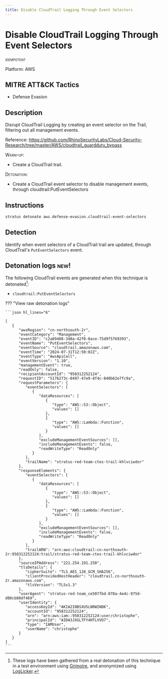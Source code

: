 ```yaml
---
title: Disable CloudTrail Logging Through Event Selectors
---
```


# Disable CloudTrail Logging Through Event Selectors


 <span class="smallcaps w3-badge w3-blue w3-round w3-text-white" title="This attack technique can be detonated multiple times">idempotent</span> 

Platform: AWS

## MITRE ATT&CK Tactics


- Defense Evasion

## Description


Disrupt CloudTrail Logging by creating an event selector on the Trail, filtering out all management events.

Reference: https://github.com/RhinoSecurityLabs/Cloud-Security-Research/tree/master/AWS/cloudtrail_guardduty_bypass

<span style="font-variant: small-caps;">Warm-up</span>: 

- Create a CloudTrail trail.

<span style="font-variant: small-caps;">Detonation</span>: 

- Create a CloudTrail event selector to disable management events, through cloudtrail:PutEventSelectors


## Instructions

```bash title="Detonate with Stratus Red Team"
stratus detonate aws.defense-evasion.cloudtrail-event-selectors
```
## Detection


Identify when event selectors of a CloudTrail trail are updated, through CloudTrail's <code>PutEventSelectors</code> event.



## Detonation logs <span class="smallcaps w3-badge w3-light-green w3-round w3-text-sand">new!</span>

The following CloudTrail events are generated when this technique is detonated[^1]:


- `cloudtrail:PutEventSelectors`


??? "View raw detonation logs"

    ```json hl_lines="6"

    [
	   {
	      "awsRegion": "cn-northsouth-2r",
	      "eventCategory": "Management",
	      "eventID": "c2a89408-340a-42f0-8ace-75d9f5769393",
	      "eventName": "PutEventSelectors",
	      "eventSource": "cloudtrail.amazonaws.com",
	      "eventTime": "2024-07-31T12:50:02Z",
	      "eventType": "AwsApiCall",
	      "eventVersion": "1.10",
	      "managementEvent": true,
	      "readOnly": false,
	      "recipientAccountId": "958312252124",
	      "requestID": "5176273c-0497-47e9-8f4c-840b62e7fc9a",
	      "requestParameters": {
	         "eventSelectors": [
	            {
	               "dataResources": [
	                  {
	                     "type": "AWS::S3::Object",
	                     "values": []
	                  },
	                  {
	                     "type": "AWS::Lambda::Function",
	                     "values": []
	                  }
	               ],
	               "excludeManagementEventSources": [],
	               "includeManagementEvents": false,
	               "readWriteType": "ReadOnly"
	            }
	         ],
	         "trailName": "stratus-red-team-ctes-trail-khlvciwdor"
	      },
	      "responseElements": {
	         "eventSelectors": [
	            {
	               "dataResources": [
	                  {
	                     "type": "AWS::S3::Object",
	                     "values": []
	                  },
	                  {
	                     "type": "AWS::Lambda::Function",
	                     "values": []
	                  }
	               ],
	               "excludeManagementEventSources": [],
	               "includeManagementEvents": false,
	               "readWriteType": "ReadOnly"
	            }
	         ],
	         "trailARN": "arn:aws:cloudtrail:cn-northsouth-2r:958312252124:trail/stratus-red-team-ctes-trail-khlvciwdor"
	      },
	      "sourceIPAddress": "221.254.191.250",
	      "tlsDetails": {
	         "cipherSuite": "TLS_AES_128_GCM_SHA256",
	         "clientProvidedHostHeader": "cloudtrail.cn-northsouth-2r.amazonaws.com",
	         "tlsVersion": "TLSv1.3"
	      },
	      "userAgent": "stratus-red-team_ce507fbd-078a-4e4c-975d-d80cb80df469",
	      "userIdentity": {
	         "accessKeyId": "AKIA2I0BSXU5LNRWIN0K",
	         "accountId": "958312252124",
	         "arn": "arn:aws:iam::958312252124:user/christophe",
	         "principalId": "AIDA3JXGLTFY4HTLVVO7",
	         "type": "IAMUser",
	         "userName": "christophe"
	      }
	   }
	]
    ```

[^1]: These logs have been gathered from a real detonation of this technique in a test environment using [Grimoire](https://github.com/DataDog/grimoire), and anonymized using [LogLicker](https://github.com/Permiso-io-tools/LogLicker).
